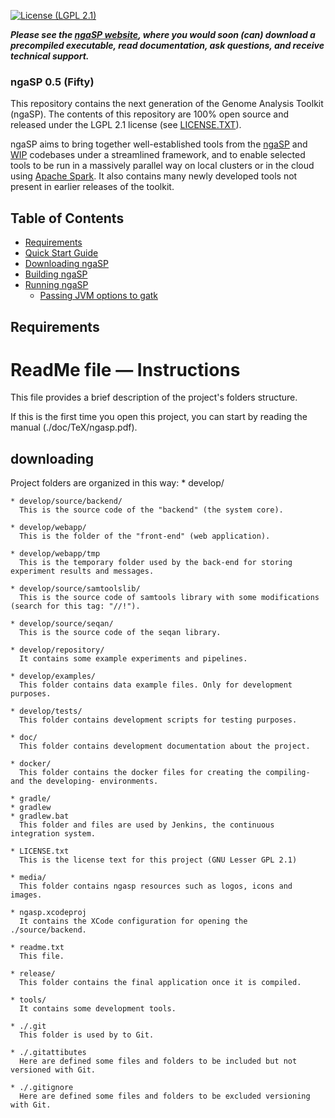 [![License (LGPL 2.1)](https://img.shields.io/badge/License-LGPL%20v2.1-blue.svg)](https://opensource.org/licenses/LGPL-2.1)

***Please see the [ngaSP website](https://bioinformatics.cragenomica.es/projects/ngaSP), where you would soon (can) download a precompiled executable, read documentation, ask questions, and receive technical support.***

### ngaSP 0.5 (Fifty)

This repository contains the next generation of the Genome Analysis Toolkit (ngaSP). The contents
of this repository are 100% open source and released under the LGPL 2.1 license (see [LICENSE.TXT](https://github.com/cragenomica/ngaSP/blob/master/LICENSE.TXT)).

ngaSP aims to bring together well-established tools from the [ngaSP](http://www.cragenomica.org/WIP) and
[WIP](http://cragenomica.github.io/WIP/) codebases under a streamlined framework,
and to enable selected tools to be run in a massively parallel way on local clusters or in the cloud using
[Apache Spark](http://spark.apache.org/). It also contains many newly developed tools not present in earlier
releases of the toolkit.

## Table of Contents
* [Requirements](#requirements)
* [Quick Start Guide](#quickstart)
* [Downloading ngaSP](#downloading)
* [Building ngaSP](#building)
* [Running ngaSP](#running)
    * [Passing JVM options to gatk](#jvmoptions)

## <a name="requirements">Requirements</a>

ReadMe file — Instructions
==========================

This file provides a brief description of the project's folders structure.

If this is the first time you open this project, you can start by reading 
the manual (./doc/TeX/ngasp.pdf).


## <a name="downloading">downloading</a>

Project folders are organized in this way:
    * develop/

    * develop/source/backend/
      This is the source code of the "backend" (the system core).

    * develop/webapp/
      This is the folder of the "front-end" (web application).

    * develop/webapp/tmp
      This is the temporary folder used by the back-end for storing experiment results and messages.

    * develop/source/samtoolslib/
      This is the source code of samtools library with some modifications (search for this tag: "//!").

    * develop/source/seqan/
      This is the source code of the seqan library.

    * develop/repository/
      It contains some example experiments and pipelines.

    * develop/examples/
      This folder contains data example files. Only for development purposes.

    * develop/tests/
      This folder contains development scripts for testing purposes.

    * doc/
      This folder contains development documentation about the project.

    * docker/
      This folder contains the docker files for creating the compiling- and the developing- environments.

    * gradle/
    * gradlew
    * gradlew.bat
      This folder and files are used by Jenkins, the continuous integration system.

    * LICENSE.txt
      This is the license text for this project (GNU Lesser GPL 2.1)

    * media/
      This folder contains ngasp resources such as logos, icons and images.

    * ngasp.xcodeproj
      It contains the XCode configuration for opening the ./source/backend.

    * readme.txt
      This file.

    * release/
      This folder contains the final application once it is compiled.

    * tools/
      It contains some development tools.

    * ./.git
      This folder is used by to Git.

    * ./.gitattibutes
      Here are defined some files and folders to be included but not versioned with Git.

    * ./.gitignore
      Here are defined some files and folders to be excluded versioning with Git.



